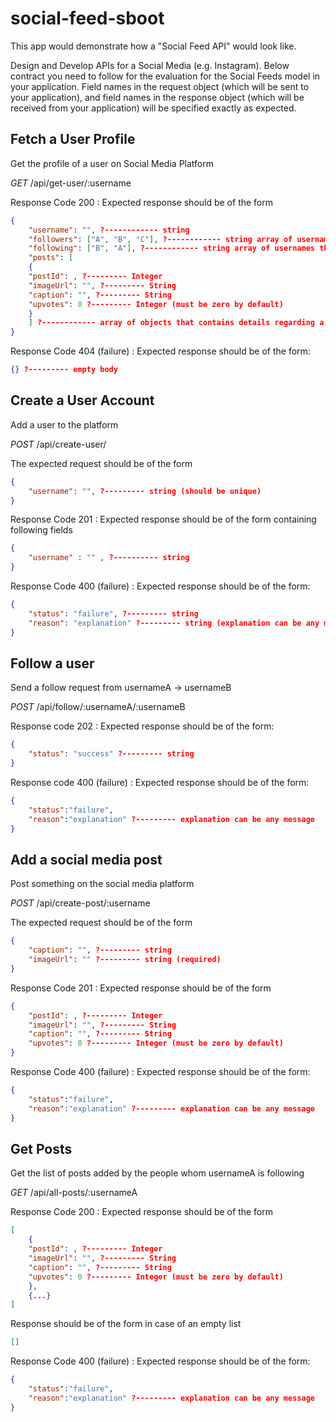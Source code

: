 # social-feed-sboot
This app would demonstrate how a "Social Feed API" would look like.


Design and Develop APIs for a Social Media (e.g. Instagram). Below contract you need to follow for the evaluation for the Social Feeds model in your application. Field names in the request object (which will be sent to your application), and field names in the response object (which will be received from your application) will be specified exactly as expected.

## **Fetch a User Profile**

Get the profile of a user on Social Media Platform

*GET* /api/get-user/:username

Response Code 200 : Expected response should be of the form

```json
{
    "username": "", ?------------ string
    "followers": ["A", "B", "C"], ?------------ string array of usernames that follow the user (empty by default)
    "following": ["B", "A"], ?------------ string array of usernames that user follows (empty by default)
    "posts": [
    {
    "postId": , ?--------- Integer
    "imageUrl": "", ?--------- String
    "caption": "", ?--------- String
    "upvotes": 0 ?--------- Integer (must be zero by default)
    }
    ] ?------------ array of objects that contains details regarding a post (empty list by default)
}
```

Response Code 404 (failure) : Expected response should be of the form:

```json
{} ?--------- empty body
```

## **Create a User Account**

Add a user to the platform

*POST* /api/create-user/

The expected request should be of the form

```json
{
    "username": "", ?--------- string (should be unique)
}
```

Response Code 201 : Expected response should be of the form containing following fields

```json
{
    "username" : "" , ?---------- string
}
```

Response Code 400 (failure) : Expected response should be of the form:

```json
{
    "status": "failure", ?--------- string
    "reason": "explanation" ?--------- string (explanation can be any message)
}
```

## **Follow a user**

Send a follow request from usernameA -> usernameB

*POST* /api/follow/:usernameA/:usernameB

Response code 202 : Expected response should be of the form:

```json
{
    "status": "success" ?--------- string
}
```

Response code 400 (failure) : Expected response should be of the form:

```json
{
    "status":"failure",
    "reason":"explanation" ?--------- explanation can be any message
}
```

## **Add a social media post**

Post something on the social media platform

*POST* /api/create-post/:username

The expected request should be of the form

```json
{
    "caption": "", ?--------- string
    "imageUrl": "" ?--------- string (required)
}
```

Response Code 201 : Expected response should be of the form

```json
{
    "postId": , ?--------- Integer
    "imageUrl": "", ?--------- String
    "caption": "", ?--------- String
    "upvotes": 0 ?--------- Integer (must be zero by default)
}
```

Response Code 400 (failure) : Expected response should be of the form:

```json
{
    "status":"failure",
    "reason":"explanation" ?--------- explanation can be any message
}
```

## **Get Posts**

Get the list of posts added by the people whom usernameA is following

*GET* /api/all-posts/:usernameA

Response Code 200 : Expected response should be of the form

```json
[
    {
    "postId": , ?--------- Integer
    "imageUrl": "", ?--------- String
    "caption": "", ?--------- String
    "upvotes": 0 ?--------- Integer (must be zero by default)
    },
    {...}
]
```

Response should be of the form in case of an empty list

```json
[]
```

Response Code 400 (failure) : Expected response should be of the form:

```json
{
    "status":"failure",
    "reason":"explanation" ?--------- explanation can be any message
}
```